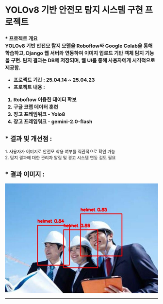 <h1> YOLOv8 기반 안전모 탐지 시스템 구현 프로젝트 </h1>

<h3>
* 프로젝트 개요 <br>
YOLOv8 기반 안전모 탐지 모델을 Roboflow와 Google Colab을 통해 학습하고, Django 웹 서버와 연동하여 이미지 업로드 기반 객체 탐지 기능을 구현. 탐지 결과는 DB에 저장되며, 웹 UI를 통해 사용자에게 시각적으로 제공함.



* 프로젝트 기간 : 25.04.14 ~ 25.04.23 <br>
* 프로젝트 내용 : <br>
1. Roboflow 이용한 데이터 확보   <br>
2. 구글 코랩 데이터 훈련  <br>
3. 장고 프레임워크 - Yolo8 <br>
4. 장고 프레임워크 - gemini-2.0-flash <br>
<h2>* 결과 및 개선점 : </h2>
 1. 사용자가 이미지로 안전모 착용 여부를 직관적으로 확인 가능 <br>
 2. 탐지 결과에 대한 관리자 알림 및 경고 시스템 연동 검토 필요

</h3>




<table border=1  width=100%>
<h2>* 결과 이미지 : </h2>
<tr  >
  
   <img src="https://github.com/okyes24/HardHat2/blob/master/static/img/cap2.jpg?raw=true"  /> 
  
</tr>
  


</table>
